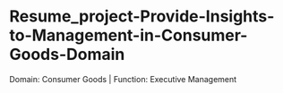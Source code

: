 # Resume_project-Provide-Insights-to-Management-in-Consumer-Goods-Domain
Domain:  Consumer Goods | Function: Executive Management
